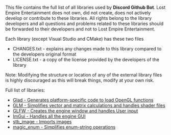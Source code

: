 This file contains the full list of all libraries used by **Discord Github Bot**. Lost Empire Entertainment does not own, did not create, does not actively develop or contribute to these libraries. All rights belong to the library developers and all questions and problems related to these libraries should be forwarded to their developers and not to Lost Empire Entertainment.

Each library (except Visual Studio and CMake) has these two files

- CHANGES.txt - explains any changes made to this library compared to the developers original format
- LICENSE.txt - a copy of the license provided by the developers of the library

Note: Modifying the structure or location of any of the external library files is highly discouraged as this will break things, modify at your own risk.

Full list of libraries:
- [Glad - Generates platform-specific code to load OpenGL functions](https://glad.dav1d.de/)
- [GLM - Simplifies vector and matrix calculations and handles shader files](https://github.com/g-truc/glm)
- [GLFW - Creates the engine window and handles User input](https://github.com/glfw/glfw)
- [ImGui - Handles all the engine GUI](https://github.com/ocornut/imgui)
- [stb_image - Imports images](https://github.com/nothings/stb/blob/master/stb_image.h)
- [magic_enum - Simplifies enum-string operations](https://github.com/Neargye/magic_enum)
